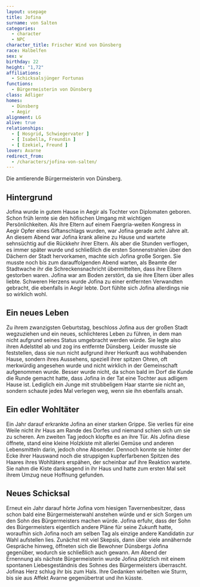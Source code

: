 ```yaml
---
layout: usepage
title: Jofina
surname: von Salten
categories:
  - character
  - NPC
character_title: Frischer Wind von Dünsberg
race: Halbelfen
sex: w
birthday: 22
height: "1,72"
affiliations:
  - Schicksalsjünger Fortunas
functions:
  - Bürgermeisterin von Dünsberg
class: Adliger
homes:
  - Dünsberg
  - Aegir
alignment: LG
alive: true
relationships:
  - [ Hosgrid, Schwiegervater ]
  - [ Isabella, Freundin ]
  - [ Ezekiel, Freund ]
lover: Avarne
redirect_from:
  - /characters/jofina-von-salten/
---
```


Die amtierende Bürgermeisterin von Dünsberg.

<!--more-->

## Hintergrund

Jofina wurde in gutem Hause in Aegir als Tochter von Diplomaten geboren. Schon früh lernte sie den höfischen Umgang mit
wichtigen Persönlichkeiten. Als ihre Eltern auf einem Faergria-weiten Kongress in Aegir Opfer eines Giftanschlags
wurden, war Jofina gerade acht Jahre alt. An diesem Abend war Jofina krank alleine zu Hause und wartete sehnsüchtig auf
die Rückkehr ihrer Eltern. Als aber die Stunden verflogen, es immer später wurde und schließlich die ersten
Sonnenstrahlen über den Dächern der Stadt hervorkamen, machte sich Jofina große Sorgen. Sie musste noch bis zum
darauffolgenden Abend warten, als Beamte der Stadtwache ihr die Schreckensnachricht übermittelten, dass ihre Eltern
gestorben waren. Jofina war am Boden zerstört, da sie ihre Eltern über alles liebte. Schweren Herzens wurde Jofina zu
einer entfernten Verwandten gebracht, die ebenfalls in Aegir lebte. Dort fühlte sich Jofina allerdings nie so wirklich
wohl.

## Ein neues Leben

Zu ihrem zwanzigsten Geburtstag, beschloss Jofina aus der großen Stadt wegzuziehen und ein neues, schlichteres Leben zu
führen, in dem man nicht aufgrund seines Status umgebracht werden würde. Sie legte also ihren Adelstitel ab und zog ins
entfernte Dünsberg. Leider musste sie feststellen, dass sie nun nicht aufgrund ihrer Herkunft aus wohlhabenden Hause,
sondern ihres Aussehens, speziell ihrer spitzen Ohren, oft merkwürdig angesehen wurde und nicht wirklich in der
Gemeinschaft aufgenommen wurde. Besser wurde nicht, da schon bald im Dorf die Kunde die Runde gemacht hatte, dass Jofina
in der Tat eine Tochter aus adligem Hause ist. Lediglich ein Junge mit strubbeligem Haar starrte sie nicht an, sondern
schaute jedes Mal verlegen weg, wenn sie ihn ebenfalls ansah.

## Ein edler Wohltäter

Ein Jahr darauf erkrankte Jofina an einer starken Grippe. Sie verlies für eine Weile nicht ihr Haus am Rande des Dorfes
und niemand schien sich um sie zu scheren. Am zweiten Tag jedoch klopfte es an ihre Tür. Als Jofina diese öffnete, stand
eine kleine Holzkiste mit allerlei Gemüse und anderen Lebensmitteln darin, jedoch ohne Absender. Dennoch konnte sie
hinter der Ecke ihrer Hauswand noch die struppigen kupferfarbenen Spitzen des Haares ihres Wohltäters erspähen, der
scheinbar auf ihre Reaktion wartete. Sie nahm die Kiste danksagend in ihr Haus und hatte zum ersten Mal seit ihrem Umzug
neue Hoffnung gefunden.

## Neues Schicksal

Erneut ein Jahr darauf hörte Jofina vom hiesigen Tavernenbesitzer, dass schon bald eine Bürgermeisterwahl anstehen würde
und er sich Sorgen um den Sohn des Bürgermeisters machen würde. Jofina erfuhr, dass der Sohn des Bürgermeisters
eigentlich andere Pläne für seine Zukunft hatte, woraufhin sich Jofina noch am selben Tag als einzige andere Kandidatin
zur Wahl aufstellen lies. Zunächst mit viel Skepsis, dann über viele annähernde Gespräche hinweg, öffneten sich die
Bewohner Dünsbergs Jofina gegenüber, wodurch sie schließlich auch gewann. Am Abend der Ernennung als nächste
Bürgermeisterin wurde Jofina plötzlich mit einem spontanen Liebesgeständnis des Sohnes des Bürgermeisters überrascht.
Jofinas Herz schlug ihr bis zum Hals. Ihre Gedanken wirbelten wie Sturm, bis sie aus Affekt Avarne gegenübertrat und ihn
küsste.